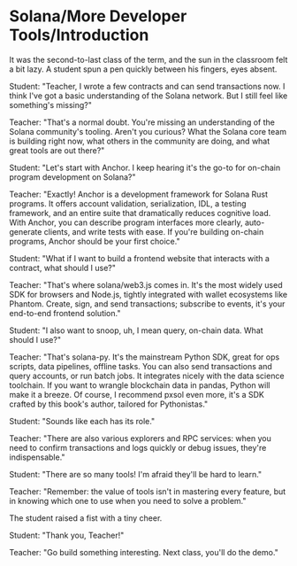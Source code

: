 # Solana/More Developer Tools/Introduction

It was the second-to-last class of the term, and the sun in the classroom felt a bit lazy. A student spun a pen quickly between his fingers, eyes absent.

Student: "Teacher, I wrote a few contracts and can send transactions now. I think I've got a basic understanding of the Solana network. But I still feel like something's missing?"

Teacher: "That's a normal doubt. You're missing an understanding of the Solana community's tooling. Aren't you curious? What the Solana core team is building right now, what others in the community are doing, and what great tools are out there?"

Student: "Let's start with Anchor. I keep hearing it's the go-to for on-chain program development on Solana?"

Teacher: "Exactly! Anchor is a development framework for Solana Rust programs. It offers account validation, serialization, IDL, a testing framework, and an entire suite that dramatically reduces cognitive load. With Anchor, you can describe program interfaces more clearly, auto-generate clients, and write tests with ease. If you're building on-chain programs, Anchor should be your first choice."

Student: "What if I want to build a frontend website that interacts with a contract, what should I use?"

Teacher: "That's where solana/web3.js comes in. It's the most widely used SDK for browsers and Node.js, tightly integrated with wallet ecosystems like Phantom. Create, sign, and send transactions; subscribe to events, it's your end-to-end frontend solution."

Student: "I also want to snoop, uh, I mean query, on-chain data. What should I use?"

Teacher: "That's solana-py. It's the mainstream Python SDK, great for ops scripts, data pipelines, offline tasks. You can also send transactions and query accounts, or run batch jobs. It integrates nicely with the data science toolchain. If you want to wrangle blockchain data in pandas, Python will make it a breeze. Of course, I recommend pxsol even more, it's a SDK crafted by this book's author, tailored for Pythonistas."

Student: "Sounds like each has its role."

Teacher: "There are also various explorers and RPC services: when you need to confirm transactions and logs quickly or debug issues, they're indispensable."

Student: "There are so many tools! I'm afraid they'll be hard to learn."

Teacher: "Remember: the value of tools isn't in mastering every feature, but in knowing which one to use when you need to solve a problem."

The student raised a fist with a tiny cheer.

Student: "Thank you, Teacher!"

Teacher: "Go build something interesting. Next class, you'll do the demo."
